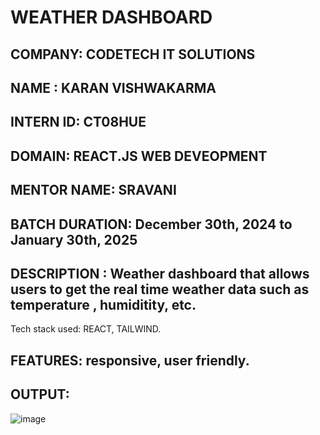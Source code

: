 # WEATHER DASHBOARD
## COMPANY: CODETECH IT SOLUTIONS
## NAME : KARAN VISHWAKARMA
## INTERN ID: CT08HUE
## DOMAIN: REACT.JS WEB DEVEOPMENT
## MENTOR NAME: SRAVANI
## BATCH DURATION: December 30th, 2024 to January 30th, 2025
## DESCRIPTION : Weather dashboard that allows users to get the real time weather data such as temperature , humiditity, etc.
Tech stack used: REACT, TAILWIND.
## FEATURES: responsive, user friendly.
## OUTPUT:
![image](https://github.com/user-attachments/assets/c8eda697-9fd4-43b9-9289-64a2504258b7)

